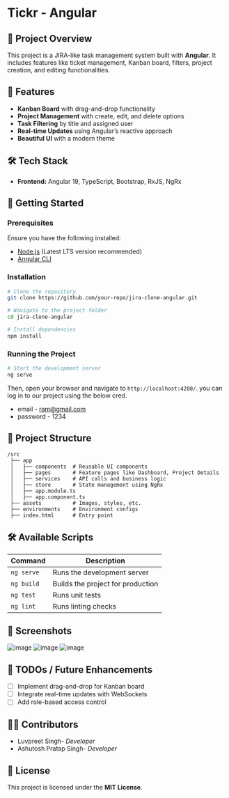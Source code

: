 # Tickr - Angular

## 📌 Project Overview
This project is a JIRA-like task management system built with **Angular**. It includes features like ticket management, Kanban board, filters, project creation, and editing functionalities.

## 🎯 Features
- **Kanban Board** with drag-and-drop functionality
- **Project Management** with create, edit, and delete options
- **Task Filtering** by title and assigned user
- **Real-time Updates** using Angular’s reactive approach
- **Beautiful UI** with a modern theme

## 🛠️ Tech Stack
- **Frontend:** Angular 19, TypeScript, Bootstrap, RxJS, NgRx

## 🚀 Getting Started
### Prerequisites
Ensure you have the following installed:
- [Node.js](https://nodejs.org/) (Latest LTS version recommended)
- [Angular CLI](https://angular.io/cli)

### Installation
```bash
# Clone the repository
git clone https://github.com/your-repo/jira-clone-angular.git

# Navigate to the project folder
cd jira-clone-angular

# Install dependencies
npm install
```

### Running the Project
```bash
# Start the development server
ng serve
```
Then, open your browser and navigate to `http://localhost:4200/`.
you can log in to our project using the below cred.
- email - ram@gmail.com
- password - 1234

## 📁 Project Structure
```
/src
 ├── app
 │   ├── components  # Reusable UI components
 │   ├── pages       # Feature pages like Dashboard, Project Details
 │   ├── services    # API calls and business logic
 │   ├── store       # State management using NgRx
 │   ├── app.module.ts
 │   ├── app.component.ts
 ├── assets          # Images, styles, etc.
 ├── environments    # Environment configs
 ├── index.html      # Entry point
```

## 🛠️ Available Scripts
| Command | Description |
|---------|-------------|
| `ng serve` | Runs the development server |
| `ng build` | Builds the project for production |
| `ng test` | Runs unit tests |
| `ng lint` | Runs linting checks |

## 📸 Screenshots
![image](https://github.com/user-attachments/assets/ded4d1e3-ffc1-4a50-8559-dc806af81037)
![image](https://github.com/user-attachments/assets/73af21dd-4de6-4a9c-9980-54f2e0b5ff8b)
![image](https://github.com/user-attachments/assets/b9c45328-2be9-4f80-92ba-11f5e9c9a1d8)

## 📌 TODOs / Future Enhancements
- [ ] Implement drag-and-drop for Kanban board
- [ ] Integrate real-time updates with WebSockets
- [ ] Add role-based access control

## 👨‍💻 Contributors
- Luvpreet Singh- _Developer_
- Ashutosh Pratap Singh- _Developer_

## 📄 License
This project is licensed under the **MIT License**.

